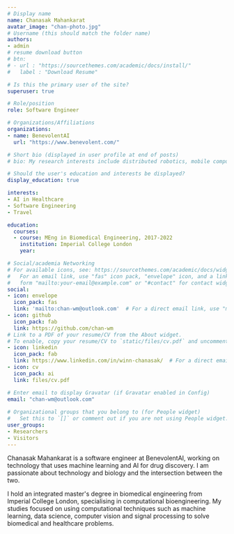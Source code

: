 ```yaml
---
# Display name
name: Chanasak Mahankarat
avatar_image: "chan-photo.jpg"
# Username (this should match the folder name)
authors:
- admin
# resume download button
# btn:
# - url : "https://sourcethemes.com/academic/docs/install/"
#   label : "Download Resume"

# Is this the primary user of the site?
superuser: true

# Role/position
role: Software Engineer

# Organizations/Affiliations
organizations:
- name: BenevolentAI
  url: "https://www.benevolent.com/"

# Short bio (displayed in user profile at end of posts)
# bio: My research interests include distributed robotics, mobile computing and programmable matter.

# Should the user's education and interests be displayed?
display_education: true

interests:
- AI in Healthcare
- Software Engineering
- Travel

education:
  courses:
  - course: MEng in Biomedical Engineering, 2017-2022
    institution: Imperial College London
    year:

# Social/academia Networking
# For available icons, see: https://sourcethemes.com/academic/docs/widgets/#icons
#   For an email link, use "fas" icon pack, "envelope" icon, and a link in the
#   form "mailto:your-email@example.com" or "#contact" for contact widget.
social:
- icon: envelope
  icon_pack: fas
  link: 'mailto:chan-wm@outlook.com'  # For a direct email link, use "mailto:test@example.org".
- icon: github
  icon_pack: fab
  link: https://github.com/chan-wm
# Link to a PDF of your resume/CV from the About widget.
# To enable, copy your resume/CV to `static/files/cv.pdf` and uncomment the lines below.  
- icon: linkedin
  icon_pack: fab
  link: https://www.linkedin.com/in/winn-chanasak/  # For a direct email link, use "mailto:test@example.org".
- icon: cv
  icon_pack: ai
  link: files/cv.pdf

# Enter email to display Gravatar (if Gravatar enabled in Config)
email: "chan-wm@outlook.com"
  
# Organizational groups that you belong to (for People widget)
#   Set this to `[]` or comment out if you are not using People widget.  
user_groups:
- Researchers
- Visitors
---
```


Chanasak Mahankarat is a software engineer at BenevolentAI, working on technology that uses machine learning and AI for drug discovery. I am passionate about technology and biology and the intersection between the two.

I hold an integrated master's degree in biomedical engineering from Imperial College London, specialising in computational bioengineering. My studies focused on using computational techniques such as machine learning, data science, computer vision and signal processing to solve biomedical and healthcare problems.
